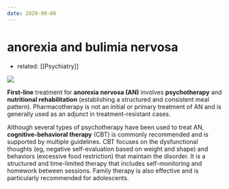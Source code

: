 ```yaml
---
date: 2020-09-08
---
```


# anorexia and bulimia nervosa

- related: [[Psychiatry]]

![](https://photos.thisispiggy.com/file/wikiFiles/20200908203446_20.png)

**First-line** treatment for **anorexia nervosa (AN)** involves **psychotherapy** and **nutritional rehabilitation** (establishing a structured and consistent meal pattern).  Pharmacotherapy is not an initial or primary treatment of AN and is generally used as an adjunct in treatment-resistant cases.

Although several types of psychotherapy have been used to treat AN, **cognitive-behavioral therapy** (CBT) is commonly recommended and is supported by multiple guidelines.  CBT focuses on the dysfunctional thoughts (eg, negative self-evaluation based on weight and shape) and behaviors (excessive food restriction) that maintain the disorder.  It is a structured and time-limited therapy that includes self-monitoring and homework between sessions.  Family therapy is also effective and is particularly recommended for adolescents.
